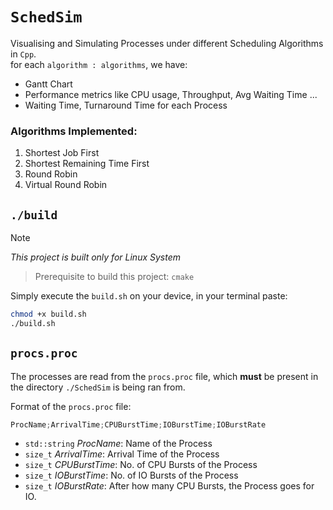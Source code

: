# `SchedSim`
Visualising and Simulating Processes under different Scheduling Algorithms in `Cpp`.<br>
for each `algorithm : algorithms`, we have:
- Gantt Chart
- Performance metrics like CPU usage, Throughput, Avg Waiting Time ...
- Waiting Time, Turnaround Time for each Process

### Algorithms Implemented:
1. Shortest Job First
2. Shortest Remaining Time First
3. Round Robin
4. Virtual Round Robin

## `./build`
> [!NOTE]
> _This project is built only for Linux System_

> Prerequisite to build this project: `cmake`

Simply execute the `build.sh` on your device, in your terminal paste:
```bash
chmod +x build.sh
./build.sh
```

## `procs.proc`
The processes are read from the `procs.proc` file, which **must** be present in the directory `./SchedSim` is being ran from.

Format of the `procs.proc` file:
```c
ProcName;ArrivalTime;CPUBurstTime;IOBurstTime;IOBurstRate
```

- `std::string` _ProcName_: Name of the Process
- `size_t` _ArrivalTime_: Arrival Time of the Process
- `size_t` _CPUBurstTime_: No. of CPU Bursts of the Process
- `size_t` _IOBurstTime_: No. of IO Bursts of the Process
- `size_t` _IOBurstRate_: After how many CPU Bursts, the Process goes for IO.

